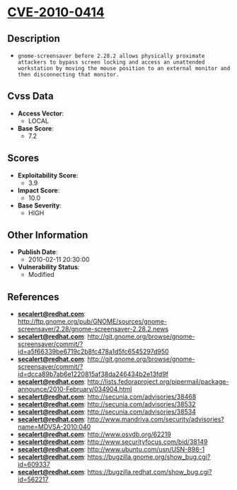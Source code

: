 
# [CVE-2010-0414](http://ftp.gnome.org/pub/GNOME/sources/gnome-screensaver/2.28/gnome-screensaver-2.28.2.news)

## Description

- `gnome-screensaver before 2.28.2 allows physically proximate attackers to bypass screen locking and access an unattended workstation by moving the mouse position to an external monitor and then disconnecting that monitor.`

## Cvss Data

- **Access Vector**:
  - LOCAL
- **Base Score**:
  - 7.2

## Scores

- **Exploitability Score**:
  - 3.9
- **Impact Score**:
  - 10.0
- **Base Severity**:
  - HIGH

## Other Information

- **Publish Date**:
  - 2010-02-11 20:30:00
- **Vulnerability Status**:
  - Modified

## References

- **secalert@redhat.com**: http://ftp.gnome.org/pub/GNOME/sources/gnome-screensaver/2.28/gnome-screensaver-2.28.2.news
- **secalert@redhat.com**: http://git.gnome.org/browse/gnome-screensaver/commit/?id=a5f66339be6719c2b8fc478a1d5fc6545297d950
- **secalert@redhat.com**: http://git.gnome.org/browse/gnome-screensaver/commit/?id=dcca89b7ab6e1220815af38da246434b2e13fd9f
- **secalert@redhat.com**: http://lists.fedoraproject.org/pipermail/package-announce/2010-February/034904.html
- **secalert@redhat.com**: http://secunia.com/advisories/38468
- **secalert@redhat.com**: http://secunia.com/advisories/38532
- **secalert@redhat.com**: http://secunia.com/advisories/38534
- **secalert@redhat.com**: http://www.mandriva.com/security/advisories?name=MDVSA-2010:040
- **secalert@redhat.com**: http://www.osvdb.org/62219
- **secalert@redhat.com**: http://www.securityfocus.com/bid/38149
- **secalert@redhat.com**: http://www.ubuntu.com/usn/USN-898-1
- **secalert@redhat.com**: https://bugzilla.gnome.org/show_bug.cgi?id=609337
- **secalert@redhat.com**: https://bugzilla.redhat.com/show_bug.cgi?id=562217
